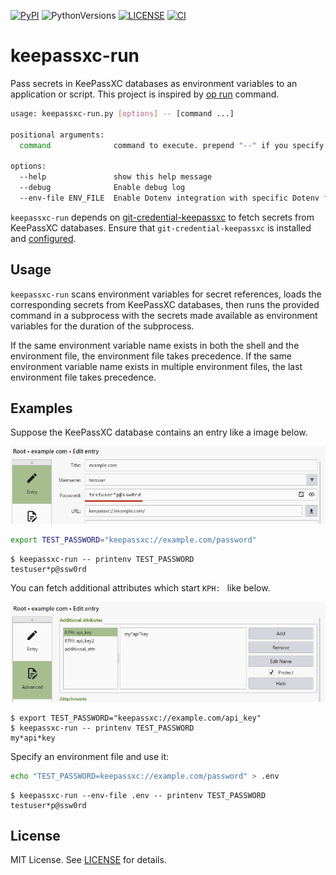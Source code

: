 [![PyPI][pypi_badge]][pypi_project] ![PythonVersions][pyversions] [![LICENSE][license_badge]][license_url] [![CI][actions_status]][ci_workflow]

[pypi_project]: https://pypi.org/project/keepassxc-run/
[pypi_badge]: https://img.shields.io/badge/pypi-v0.0.3-orange
[license_badge]: https://img.shields.io/badge/license-MIT-green
[license_url]: https://github.com/kai2nenobu/keepassxc-run/blob/main/LICENSE
[pyversions]: https://img.shields.io/badge/python-3.9%20%7C%203.10%20%7C%203.11%20%7C%203.12%20%7C%203.13-blue
[actions_status]: https://github.com/kai2nenobu/keepassxc-run/actions/workflows/ci.yml/badge.svg
[ci_workflow]: https://github.com/kai2nenobu/keepassxc-run/actions/workflows/ci.yml

# keepassxc-run

Pass secrets in KeePassXC databases as environment variables to an application or script. This project is inspired by [op run](https://developer.1password.com/docs/cli/reference/commands/run/) command.

```sh
usage: keepassxc-run.py [options] -- [command ...]

positional arguments:
  command              command to execute. prepend "--" if you specify command option like "--version"

options:
  --help               show this help message
  --debug              Enable debug log
  --env-file ENV_FILE  Enable Dotenv integration with specific Dotenv files to parse. For example: --env-file=.env
```

`keepassxc-run` depends on [git-credential-keepassxc](https://github.com/Frederick888/git-credential-keepassxc) to fetch secrets from KeePassXC databases. Ensure that `git-credential-keepassxc` is installed and [configured](https://github.com/Frederick888/git-credential-keepassxc?tab=readme-ov-file#configuration).

## Usage

`keepassxc-run` scans environment variables for secret references, loads the corresponding secrets from KeePassXC databases, then runs the provided command in a subprocess with the secrets made available as environment variables for the duration of the subprocess.

If the same environment variable name exists in both the shell and the environment file, the environment file takes precedence. If the same environment variable name exists in multiple environment files, the last environment file takes precedence.

## Examples

Suppose the KeePassXC database contains an entry like a image below.

![images/example_com_entry.png](images/example_com_entry.png)

```sh
export TEST_PASSWORD="keepassxc://example.com/password"
```

```console
$ keepassxc-run -- printenv TEST_PASSWORD
testuser*p@ssw0rd
```

You can fetch additional attributes which start `KPH: ` like below.

![images/example_com_advanced_field.png](images/example_com_advanced_field.png)

```console
$ export TEST_PASSWORD="keepassxc://example.com/api_key"
$ keepassxc-run -- printenv TEST_PASSWORD
my*api*key
```

Specify an environment file and use it:

```sh
echo "TEST_PASSWORD=keepassxc://example.com/password" > .env
```

```console
$ keepassxc-run --env-file .env -- printenv TEST_PASSWORD
testuser*p@ssw0rd
```

## License

MIT License. See [LICENSE](./LICENSE) for details.
